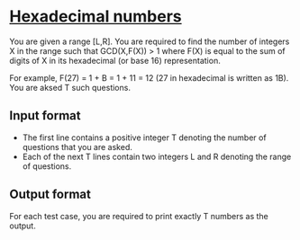 # [Hexadecimal numbers][link]

You are given a range [L,R]. You are required to find the number of integers X in the range such that GCD(X,F(X)) > 1 where F(X) is equal to the sum of digits of X in its hexadecimal (or base 16) representation.

For example, F(27) = 1 + B = 1 + 11 = 12 (27 in hexadecimal is written as 1B). You are aksed T such questions.

## Input format

- The first line contains a positive integer T denoting the number of questions that you are asked.
- Each of the next T lines contain two integers L and R denoting the range of questions.

## Output format

For each test case, you are required to print exactly T numbers as the output.

[link]: https://www.hackerearth.com/practice/algorithms/searching/linear-search/practice-problems/algorithm/yet-another-easy-problem-1f3273a0/
